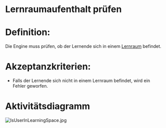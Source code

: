 # Lernraumaufenthalt prüfen

# Definition:

Die Engine muss prüfen, ob der Lernende sich in einem [Lernraum](Lernraum-GE.md) befindet.


# Akzeptanzkriterien:

- Falls der Lernende sich nicht in einem Lernraum befindet, wird ein Fehler geworfen.


# Aktivitätsdiagramm

![IsUserInLearningSpace.jpg](imageIsUserInLearningSpace.jpg)